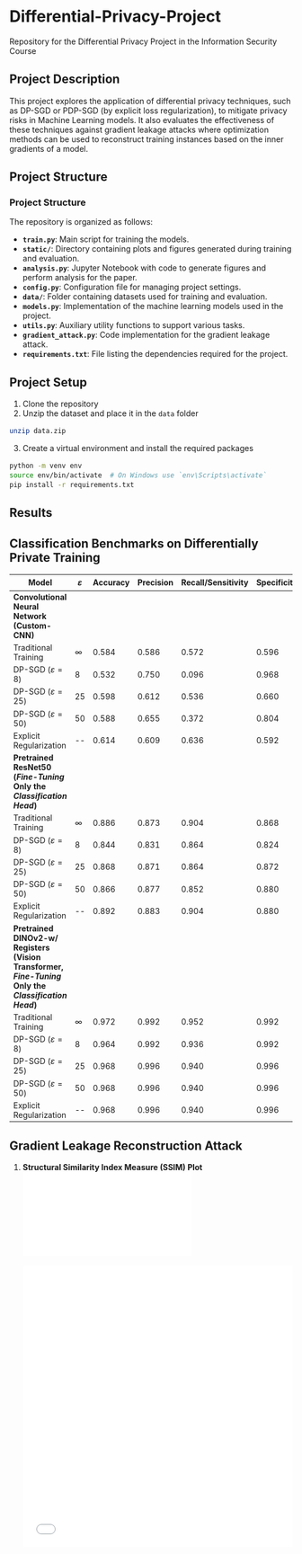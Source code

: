 # Differential-Privacy-Project
Repository for the Differential Privacy Project in the Information Security Course

## Project Description

This project explores the application of differential privacy techniques, such as DP-SGD or PDP-SGD (by explicit loss regularization), to mitigate privacy risks in Machine Learning models. It also evaluates the effectiveness of these techniques against gradient leakage attacks where optimization methods can be used to reconstruct training instances based on the inner gradients of a model.

## Project Structure

### Project Structure

The repository is organized as follows:

- **`train.py`**: Main script for training the models.
- **`static/`**: Directory containing plots and figures generated during training and evaluation.
- **`analysis.py`**: Jupyter Notebook with code to generate figures and perform analysis for the paper.
- **`config.py`**: Configuration file for managing project settings.
- **`data/`**: Folder containing datasets used for training and evaluation.
- **`models.py`**: Implementation of the machine learning models used in the project.
- **`utils.py`**: Auxiliary utility functions to support various tasks.
- **`gradient_attack.py`**: Code implementation for the gradient leakage attack.
- **`requirements.txt`**: File listing the dependencies required for the project.

## Project Setup

1. Clone the repository
2. Unzip the dataset and place it in the `data` folder
```bash
unzip data.zip
```
3. Create a virtual environment and install the required packages
```bash
python -m venv env
source env/bin/activate  # On Windows use `env\Scripts\activate`
pip install -r requirements.txt
```

## Results

## Classification Benchmarks on Differentially Private Training

| Model | $\varepsilon$ | Accuracy | Precision | Recall/Sensitivity | Specificity | $F_1$ | MCC |
|--------|---------------|----------|-----------|---------------------|-------------|-------|-----|
| **Convolutional Neural Network (Custom-CNN)** ||||||||
| Traditional Training | $\infty$ | 0.584 | 0.586 | 0.572 | 0.596 | 0.579 | 0.168 |
| DP-SGD $(\varepsilon=8)$ | 8 | 0.532 | 0.750 | 0.096 | 0.968 | 0.170 | 0.131 |
| DP-SGD $(\varepsilon=25)$ | 25 | 0.598 | 0.612 | 0.536 | 0.660 | 0.571 | 0.198 |
| DP-SGD $(\varepsilon=50)$ | 50 | 0.588 | 0.655 | 0.372 | 0.804 | 0.475 | 0.195 |
| Explicit Regularization | -- | 0.614 | 0.609 | 0.636 | 0.592 | 0.622 | 0.228 |
| **Pretrained ResNet50 (*Fine-Tuning* Only the *Classification Head*)** ||||||||
| Traditional Training | $\infty$ | 0.886 | 0.873 | 0.904 | 0.868 | 0.888 | 0.773 |
| DP-SGD $(\varepsilon=8)$ | 8 | 0.844 | 0.831 | 0.864 | 0.824 | 0.847 | 0.689 |
| DP-SGD $(\varepsilon=25)$ | 25 | 0.868 | 0.871 | 0.864 | 0.872 | 0.868 | 0.736 |
| DP-SGD $(\varepsilon=50)$ | 50 | 0.866 | 0.877 | 0.852 | 0.880 | 0.864 | 0.732 |
| Explicit Regularization | -- | 0.892 | 0.883 | 0.904 | 0.880 | 0.893 | 0.784 |
| **Pretrained DINOv2-w/ Registers (Vision Transformer, *Fine-Tuning* Only the *Classification Head*)** ||||||||
| Traditional Training | $\infty$ | 0.972 | 0.992 | 0.952 | 0.992 | 0.971 | 0.945 |
| DP-SGD $(\varepsilon=8)$ | 8 | 0.964 | 0.992 | 0.936 | 0.992 | 0.963 | 0.929 |
| DP-SGD $(\varepsilon=25)$ | 25 | 0.968 | 0.996 | 0.940 | 0.996 | 0.967 | 0.938 |
| DP-SGD $(\varepsilon=50)$ | 50 | 0.968 | 0.996 | 0.940 | 0.996 | 0.967 | 0.938 |
| Explicit Regularization | -- | 0.968 | 0.996 | 0.940 | 0.996 | 0.967 | 0.938 |

## Gradient Leakage Reconstruction Attack

1. **Structural Similarity Index Measure (SSIM) Plot**
    ![SSIM Plot](static/SSIM_Evolution.pdf)
    <iframe src="static/SSIM_Evolution.pdf" width="100%" height="500" frameborder="0" />
    ![SSIM Plot Filtered](static/SSIM_Evolution_Filtered.pdf)

2. **Reconstruction Loss Plot**  
    ![Loss Plot](static/Loss_Evolution.pdf)

## Good References

## Libraries and Tools
- [Opacus Library by META](https://opacus.ai/)
- [List of Available Models in `torchvision`](https://pytorch.org/vision/main/models.html#classification)

## Papers & Lecture Notes
- [Differential Privacy: DP-SGD (Gradient Clipping and Gaussian Noise Addition)](https://arxiv.org/pdf/1607.00133) (Original Paper by Goodfellow)
- [Opacus Paper](https://arxiv.org/pdf/2109.12298)
- [Paper on Gradient Leakage Attacks](https://arxiv.org/abs/2004.10397)
- [DP via Loss Function Regularization (Univ. Granada)](https://arxiv.org/abs/2409.17144)
- [Paper on Synthetic Data Generation](https://arxiv.org/pdf/2306.01684)
- [Good Notes on Possible Attacks to DP-SGD](https://www.khoury.northeastern.edu/home/alina/classes/Fall2021/Lecture17_Notes.pdf)
- [Another Good Reference on Gradient Leakage Attacks](https://link.springer.com/article/10.1007/s10462-023-10550-z)

## Datasets
- [Hot-Dog vs Not Hot-Dog Dataset](https://www.kaggle.com/datasets/dansbecker/hot-dog-not-hot-dog/data)
- [Toxicity Classification Dataset](https://www.kaggle.com/c/jigsaw-unintended-bias-in-toxicity-classification/data)
